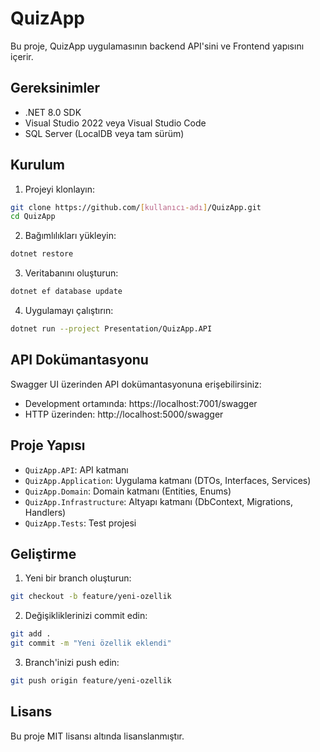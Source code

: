 # QuizApp

Bu proje, QuizApp uygulamasının backend API'sini ve Frontend yapısını içerir.

## Gereksinimler

- .NET 8.0 SDK
- Visual Studio 2022 veya Visual Studio Code
- SQL Server (LocalDB veya tam sürüm)

## Kurulum

1. Projeyi klonlayın:
```bash
git clone https://github.com/[kullanıcı-adı]/QuizApp.git
cd QuizApp
```

2. Bağımlılıkları yükleyin:
```bash
dotnet restore
```

3. Veritabanını oluşturun:
```bash
dotnet ef database update
```

4. Uygulamayı çalıştırın:
```bash
dotnet run --project Presentation/QuizApp.API
```

## API Dokümantasyonu

Swagger UI üzerinden API dokümantasyonuna erişebilirsiniz:
- Development ortamında: https://localhost:7001/swagger
- HTTP üzerinden: http://localhost:5000/swagger

## Proje Yapısı

- `QuizApp.API`: API katmanı
- `QuizApp.Application`: Uygulama katmanı (DTOs, Interfaces, Services)
- `QuizApp.Domain`: Domain katmanı (Entities, Enums)
- `QuizApp.Infrastructure`: Altyapı katmanı (DbContext, Migrations, Handlers)
- `QuizApp.Tests`: Test projesi

## Geliştirme

1. Yeni bir branch oluşturun:
```bash
git checkout -b feature/yeni-ozellik
```

2. Değişikliklerinizi commit edin:
```bash
git add .
git commit -m "Yeni özellik eklendi"
```

3. Branch'inizi push edin:
```bash
git push origin feature/yeni-ozellik
```

## Lisans

Bu proje MIT lisansı altında lisanslanmıştır.
